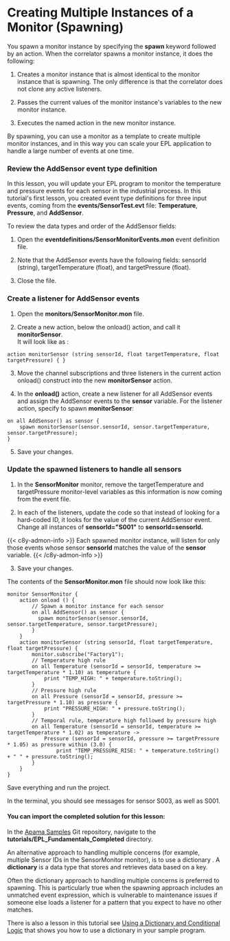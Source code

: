 # Creating Multiple Instances of a Monitor (Spawning)

You spawn a monitor instance by specifying the **spawn** keyword followed by an action. When the correlator spawns a monitor instance, it does the following:  
  
1. Creates a monitor instance that is almost identical to the monitor instance that is spawning. The only difference is that the correlator does not clone any active listeners.  
  
2. Passes the current values of the monitor instance's variables to the new monitor instance.  
  
3. Executes the named action in the new monitor instance.  
  
By spawning, you can use a monitor as a template to create multiple monitor instances, and in this way you can scale your EPL application to handle a large number of events at one time.  

### Review the AddSensor event type definition
In this lesson, you will update your EPL program to monitor the temperature and pressure events for each sensor in the industrial process. In this tutorial's first lesson, you created event type definitions for three input events, coming from the **events/SensorTest.evt** file: **Temperature**, **Pressure**, and **AddSensor**.  
  
To review the data types and order of the AddSensor fields:  
  
1. Open the **eventdefinitions/SensorMonitorEvents.mon** event definition file.  
  
2. Note that the AddSensor events have the following fields: sensorId (string), targetTemperature (float), and targetPressure (float).  
  
3. Close the file. 

### Create a listener for AddSensor events

1. Open the **monitors/SensorMonitor.mon** file.  
  
2. Create a new action, below the onload() action, and call it **monitorSensor**.  
It will look like as :  
```  
action monitorSensor (string sensorId, float targetTemperature, float targetPressure) { }
```
  
3. Move the channel subscriptions and three listeners in the current action onload() construct into the new **monitorSensor** action.  
  
4. In the **onload()** action, create a new listener for all AddSensor events and assign the AddSensor events to the **sensor** variable. For the listener action, specify to spawn **monitorSensor**:  
```
on all AddSensor() as sensor {  
    spawn monitorSensor(sensor.sensorId, sensor.targetTemperature, sensor.targetPressure);  
}
``` 
5. Save your changes. 

### Update the spawned listeners to handle all sensors

1. In the **SensorMonitor** monitor, remove the targetTemperature and targetPressure monitor-level variables as this information is now coming from the event file.  
  
2. In each of the listeners, update the code so that instead of looking for a hard-coded ID, it looks for the value of the current AddSensor event. Change all instances of **sensorId="S001"** to **sensorId=sensorId.**  
  
{{< c8y-admon-info >}} Each spawned monitor instance, will listen for only those events whose sensor **sensorId** matches the value of the **sensor** variable.  {{< /c8y-admon-info >}}
  
3. Save your changes. 

The contents of the **SensorMonitor.mon** file should now look like this:  
```
monitor SensorMonitor {
    action onload () {
        // Spawn a monitor instance for each sensor
        on all AddSensor() as sensor {
          spawn monitorSensor(sensor.sensorId, sensor.targetTemperature, sensor.targetPressure);
        }
    }
    action monitorSensor (string sensorId, float targetTemperature, float targetPressure) {
        monitor.subscribe("Factory1"); 
        // Temperature high rule
        on all Temperature (sensorId = sensorId, temperature >= targetTemperature * 1.10) as temperature {
            print "TEMP_HIGH: " + temperature.toString();
        }
        // Pressure high rule
        on all Pressure (sensorId = sensorId, pressure >= targetPressure * 1.10) as pressure {
            print "PRESSURE_HIGH: " + pressure.toString();
        }
        // Temporal rule, temperature high followed by pressure high
        on all Temperature (sensorId = sensorId, temperature >= targetTemperature * 1.02) as temperature -> 
            Pressure (sensorId = sensorId, pressure >= targetPressure * 1.05) as pressure within (3.0) {
                print "TEMP_PRESSURE_RISE: " + temperature.toString() + " " + pressure.toString();
        }
    }
}
```
Save everything and run the project.  

In the terminal, you should see messages for sensor S003, as well as S001.  
  
#### You can import the completed solution for this lesson:  

In the [Apama Samples](https://github.com/Cumulocity-IoT/apama-samples) Git repository, navigate to the **tutorials/EPL_Fundamentals_Completed** directory.

An alternative approach to handling multiple concerns (for example, multiple Sensor IDs in the SensorMonitor monitor), is to use a dictionary . A **dictionary** is a data type that stores and retrieves data based on a key.  
  
Often the dictionary approach to handling multiple concerns is preferred to spawning. This is particularly true when the spawning approach includes an unmatched event expression, which is vulnerable to maintenance issues if someone else loads a listener for a pattern that you expect to have no other matches.  
  
There is also a lesson in this tutorial see [Using a Dictionary and Conditional Logic](/apama-tutorials/using-a-dictionary-and-conditional-logic/) that shows you how to use a dictionary in your sample program.